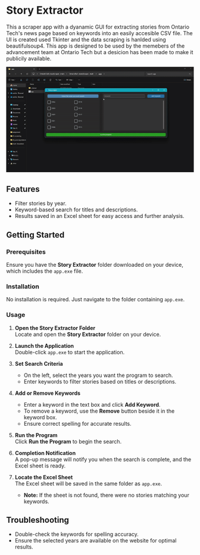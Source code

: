 # Story Extractor
This a scraper app with a dyanamic GUI for extracting stories from Ontario Tech's news page based on keywords into an easily accesible CSV file. The UI is created used Tkinter and the data scraping is 
hanlded using beautifulsoup4. This app is designed to be used by the memebers of the advancement team at Ontario Tech but a desicion has been made to make it publicily available. 

![til](./media/demo.gif)
## Features

- Filter stories by year.
- Keyword-based search for titles and descriptions.
- Results saved in an Excel sheet for easy access and further analysis.

## Getting Started

### Prerequisites

Ensure you have the **Story Extractor** folder downloaded on your device, which includes the `app.exe` file.

### Installation

No installation is required. Just navigate to the folder containing `app.exe`.

### Usage

1. **Open the Story Extractor Folder**  
   Locate and open the **Story Extractor** folder on your device.

2. **Launch the Application**  
   Double-click `app.exe` to start the application.

3. **Set Search Criteria**  
   - On the left, select the years you want the program to search.
   - Enter keywords to filter stories based on titles or descriptions.

4. **Add or Remove Keywords**  
   - Enter a keyword in the text box and click **Add Keyword**.
   - To remove a keyword, use the **Remove** button beside it in the keyword box.
   - Ensure correct spelling for accurate results.

5. **Run the Program**  
   Click **Run the Program** to begin the search.

6. **Completion Notification**  
   A pop-up message will notify you when the search is complete, and the Excel sheet is ready.

7. **Locate the Excel Sheet**  
   The Excel sheet will be saved in the same folder as `app.exe`.  
   - **Note:** If the sheet is not found, there were no stories matching your keywords.

## Troubleshooting

- Double-check the keywords for spelling accuracy.
- Ensure the selected years are available on the website for optimal results.
